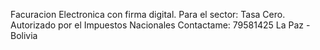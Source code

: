 Facuracion Electronica con firma digital. Para el sector:
Tasa Cero.
Autorizado por el Impuestos Nacionales
Contactame: 79581425 La Paz - Bolivia